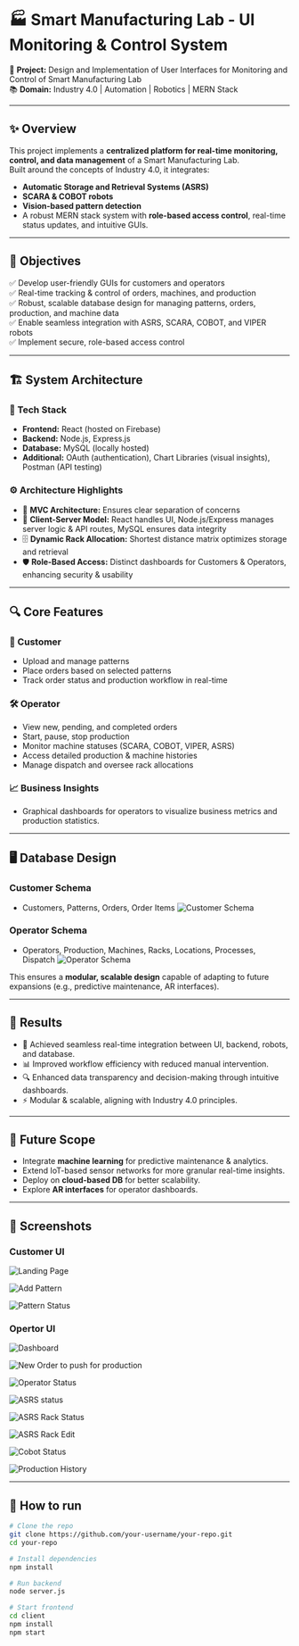 # 🏭 Smart Manufacturing Lab - UI Monitoring & Control System

🚀 **Project:** Design and Implementation of User Interfaces for Monitoring and Control of Smart Manufacturing Lab  
📚 **Domain:** Industry 4.0 | Automation | Robotics | MERN Stack  

---

## ✨ Overview

This project implements a **centralized platform for real-time monitoring, control, and data management** of a Smart Manufacturing Lab.  
Built around the concepts of Industry 4.0, it integrates:
- **Automatic Storage and Retrieval Systems (ASRS)**
- **SCARA & COBOT robots**
- **Vision-based pattern detection**
- A robust MERN stack system with **role-based access control**, real-time status updates, and intuitive GUIs.

---

## 🎯 Objectives

✅ Develop user-friendly GUIs for customers and operators  
✅ Real-time tracking & control of orders, machines, and production  
✅ Robust, scalable database design for managing patterns, orders, production, and machine data  
✅ Enable seamless integration with ASRS, SCARA, COBOT, and VIPER robots  
✅ Implement secure, role-based access control

---

## 🏗️ System Architecture

### 🧩 Tech Stack
- **Frontend:** React (hosted on Firebase)  
- **Backend:** Node.js, Express.js  
- **Database:** MySQL (locally hosted)  
- **Additional:** OAuth (authentication), Chart Libraries (visual insights), Postman (API testing)

### ⚙️ Architecture Highlights
- 📂 **MVC Architecture:** Ensures clear separation of concerns  
- 🔄 **Client-Server Model:** React handles UI, Node.js/Express manages server logic & API routes, MySQL ensures data integrity  
- 🗄️ **Dynamic Rack Allocation:** Shortest distance matrix optimizes storage and retrieval  
- 🛡️ **Role-Based Access:** Distinct dashboards for Customers & Operators, enhancing security & usability

---

## 🔍 Core Features

### 👤 Customer
- Upload and manage patterns
- Place orders based on selected patterns
- Track order status and production workflow in real-time

### 🛠️ Operator
- View new, pending, and completed orders
- Start, pause, stop production
- Monitor machine statuses (SCARA, COBOT, VIPER, ASRS)
- Access detailed production & machine histories
- Manage dispatch and oversee rack allocations

### 📈 Business Insights
- Graphical dashboards for operators to visualize business metrics and production statistics.

---

## 🖥️ Database Design

### Customer Schema
- Customers, Patterns, Orders, Order Items
![Customer Schema](assests/userSchema.png)


### Operator Schema
- Operators, Production, Machines, Racks, Locations, Processes, Dispatch
![Operator Schema](assests/operatorSchema.png)

This ensures a **modular, scalable design** capable of adapting to future expansions (e.g., predictive maintenance, AR interfaces).

---

## 📝 Results

- 🚀 Achieved seamless real-time integration between UI, backend, robots, and database.
- 📊 Improved workflow efficiency with reduced manual intervention.
- 🔍 Enhanced data transparency and decision-making through intuitive dashboards.
- ⚡ Modular & scalable, aligning with Industry 4.0 principles.

---

## 🔮 Future Scope

- Integrate **machine learning** for predictive maintenance & analytics.  
- Extend IoT-based sensor networks for more granular real-time insights.  
- Deploy on **cloud-based DB** for better scalability.  
- Explore **AR interfaces** for operator dashboards.

---



## 📸 Screenshots

### Customer UI

![Landing Page](assests/landingPage.png)

![Add Pattern](assests/addPattern.png)

![Pattern Status](assests/patternStatus.png)

### Opertor UI

![Dashboard](assests/operatorDashboard.png)

![New Order to push for production](assests/operatorNewOrder.png)

![Operator Status](assests/operatorStatus.png)

![ASRS status](assests/ASRSstatus.png)

![ASRS Rack Status](assests/ASRSrackstatus.png)

![ASRS Rack Edit](assests/ASRSrackedit.png)

![Cobot Status](assests/CobotStatus.png)

![Production History](assests/productionHistory.png)

---

## 📂 How to run

```bash
# Clone the repo
git clone https://github.com/your-username/your-repo.git
cd your-repo

# Install dependencies
npm install

# Run backend
node server.js

# Start frontend
cd client
npm install
npm start
